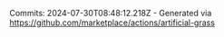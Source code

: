 Commits: 2024-07-30T08:48:12.218Z - Generated via https://github.com/marketplace/actions/artificial-grass
<br>
